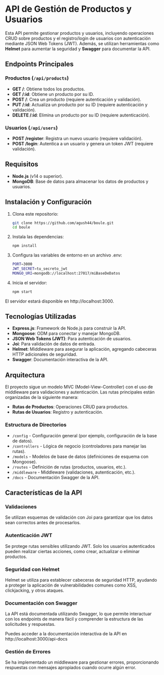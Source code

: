 # API de Gestión de Productos y Usuarios

Esta API permite gestionar productos y usuarios, incluyendo operaciones CRUD sobre productos y el registro/login de usuarios con autenticación mediante JSON Web Tokens (JWT). Además, se utilizan herramientas como **Helmet** para aumentar la seguridad y **Swagger** para documentar la API.

## Endpoints Principales

### Productos (`/api/products`)

- **GET /**: Obtiene todos los productos.
- **GET /:id**: Obtiene un producto por su ID.
- **POST /**: Crea un producto (requiere autenticación y validación).
- **PUT /:id**: Actualiza un producto por su ID (requiere autenticación y validación).
- **DELETE /:id**: Elimina un producto por su ID (requiere autenticación).

### Usuarios (`/api/users`)

- **POST /register**: Registra un nuevo usuario (requiere validación).
- **POST /login**: Autentica a un usuario y genera un token JWT (requiere validación).

## Requisitos

- **Node.js** (v14 o superior).
- **MongoDB**: Base de datos para almacenar los datos de productos y usuarios.
  
## Instalación y Configuración

1. Clona este repositorio:

   ```bash
   git clone https://github.com/agush44/boule.git
   cd boule

2. Instala las dependencias:

    ```bash
    npm install

3. Configura las variables de entorno en un archivo .env:

    ```bash
    PORT=3000
    JWT_SECRET=tu_secreto_jwt
    MONGO_URI=mongodb://localhost:27017/miBaseDeDatos

4. Inicia el servidor:

    ```bash
    npm start
    
El servidor estará disponible en http://localhost:3000.

## Tecnologías Utilizadas

- **Express.js**: Framework de Node.js para construir la API.
- **Mongoose**: ODM para conectar y manejar MongoDB.
- **JSON Web Tokens (JWT)**: Para autenticación de usuarios.
- **Joi**: Para validación de datos de entrada.
- **Helmet**: Middleware para asegurar la aplicación, agregando cabeceras HTTP adicionales de seguridad.
- **Swagger**: Documentación interactiva de la API.

## Arquitectura
El proyecto sigue un modelo MVC (Model-View-Controller) con el uso de middleware para validaciones y autenticación. Las rutas principales están organizadas de la siguiente manera:

- **Rutas de Productos**: Operaciones CRUD para productos.
- **Rutas de Usuarios**: Registro y autenticación.
  
### Estructura de Directorios

- `/config`         - Configuración general (por ejemplo, configuración de la base de datos).
- `/controllers`    - Lógica de negocio (controladores para manejar las rutas).
- `/models`         - Modelos de base de datos (definiciones de esquema con Mongoose).
- `/routes`         - Definición de rutas (productos, usuarios, etc.).
- `/middleware`     - Middleware (validaciones, autenticación, etc.).
- `/docs`           - Documentación Swagger de la API.

## Características de la API

### Validaciones
Se utilizan esquemas de validación con Joi para garantizar que los datos sean correctos antes de procesarlos.

### Autenticación JWT

Se protege rutas sensibles utilizando JWT. Solo los usuarios autenticados pueden realizar ciertas acciones, como crear, actualizar o eliminar productos.

### Seguridad con Helmet

Helmet se utiliza para establecer cabeceras de seguridad HTTP, ayudando a proteger la aplicación de vulnerabilidades comunes como XSS, clickjacking, y otros ataques.

### Documentación con Swagger

La API está documentada utilizando Swagger, lo que permite interactuar con los endpoints de manera fácil y comprender la estructura de las solicitudes y respuestas.

Puedes acceder a la documentación interactiva de la API en http://localhost:3000/api-docs

### Gestión de Errores

Se ha implementado un middleware para gestionar errores, proporcionando respuestas con mensajes apropiados cuando ocurre algún error.
